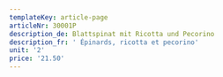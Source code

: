 ```yaml
---
templateKey: article-page
articleNr: 30001P
description_de: Blattspinat mit Ricotta und Pecorino
description_fr: ' Épinards, ricotta et pecorino'
unit: '2'
price: '21.50'
---
```


